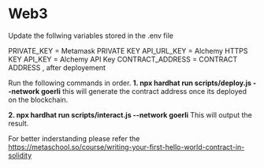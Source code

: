 # Web3
Update the follwing variables stored in the .env file

PRIVATE_KEY = Metamask PRIVATE KEY
API_URL_KEY = Alchemy HTTPS KEY
API_KEY =  Alchemy API Key
CONTRACT_ADDRESS = CONTRACT ADDRESS , after deployement


Run the following commands in order.
**1. npx hardhat run scripts/deploy.js --network goerli**
this will generate the contract address once its deployed on the blockchain.

**2. npx hardhat run scripts/interact.js --network goerli** 
This will output the result.

For better inderstanding please refer the https://metaschool.so/course/writing-your-first-hello-world-contract-in-solidity
    
